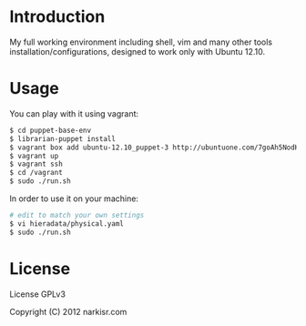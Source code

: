 # Introduction

My full working environment including shell, vim and many other tools installation/configurations, designed to work only with Ubuntu 12.10.

# Usage

You can play with it using vagrant:

```bash
$ cd puppet-base-env
$ librarian-puppet install 
$ vagrant box add ubuntu-12.10_puppet-3 http://ubuntuone.com/7goAh5NodKGtCF0mgbThgb
$ vagrant up
$ vagrant ssh
$ cd /vagrant
$ sudo ./run.sh
```

In order to use it on your machine: 

```bash
# edit to match your own settings
$ vi hieradata/physical.yaml
$ sudo ./run.sh
```

# License

License GPLv3

Copyright (C) 2012 narkisr.com
